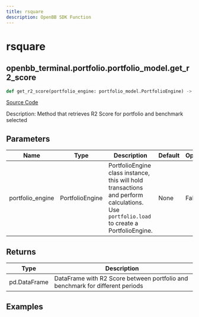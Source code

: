 ```yaml
---
title: rsquare
description: OpenBB SDK Function
---
```


# rsquare

## openbb_terminal.portfolio.portfolio_model.get_r2_score

```python title='openbb_terminal/portfolio/portfolio_model.py'
def get_r2_score(portfolio_engine: portfolio_model.PortfolioEngine) -> DataFrame
```
[Source Code](https://github.com/OpenBB-finance/OpenBBTerminal/tree/main/openbb_terminal/portfolio/portfolio_model.py#L825)

Description: Method that retrieves R2 Score for portfolio and benchmark selected

## Parameters

| Name | Type | Description | Default | Optional |
| ---- | ---- | ----------- | ------- | -------- |
| portfolio_engine | PortfolioEngine | PortfolioEngine class instance, this will hold transactions and perform calculations.<br/>Use `portfolio.load` to create a PortfolioEngine. | None | False |

## Returns

| Type | Description |
| ---- | ----------- |
| pd.DataFrame | DataFrame with R2 Score between portfolio and benchmark for different periods |

## Examples

